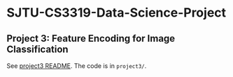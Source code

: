# SJTU-CS3319-Data-Science-Project

## Project 3: Feature Encoding for Image Classification
See [project3 README](./project3/README.md). The code is in `project3/`.
